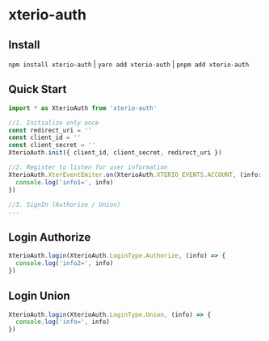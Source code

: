 # xterio-auth

## Install
`npm install xterio-auth` | `yarn add xterio-auth` | `pnpm add xterio-auth` 

## Quick Start

```ts
import * as XterioAuth from 'xterio-auth'

//1. Initialize only once
const redirect_uri = ''
const client_id = ''
const client_secret = ''
XterioAuth.init({ client_id, client_secret, redirect_uri })

//2. Register to listen for user information
XterioAuth.XterEventEmiter.on(XterioAuth.XTERIO_EVENTS.ACCOUNT, (info: IUserInfo) => {
  console.log('info1=', info)
})

//3. SignIn (Authorize / Union)
...
```

## Login Authorize
```js
XterioAuth.login(XterioAuth.LoginType.Authorize, (info) => {
  console.log('info2=', info)
})
```

## Login Union
```js
XterioAuth.login(XterioAuth.LoginType.Union, (info) => {
  console.log('info=', info)
})
```